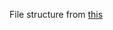 File structure from [this](https://medium.com/@nitishprasad/react-native-folder-structure-e9ceab3150f3)
